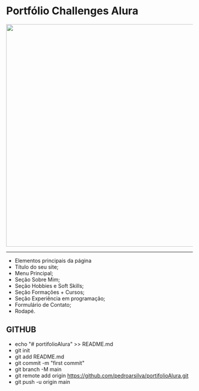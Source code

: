 # Portfólio Challenges Alura
<p align="center" >
     <img width="600" heigth="600" src="https://user-images.githubusercontent.com/101413385/168887837-b6d26532-6782-48dc-92eb-e48bf6c57a15.png">
</p>

---
* Elementos principais da página
* Título do seu site;
* Menu Principal;
* Seção Sobre Mim;
* Seção Hobbies e Soft Skills;
* Seção Formações + Cursos;
* Seção Experiência em programação;
* Formulário de Contato;
* Rodapé.

## GITHUB

* echo "# portifolioAlura" >> README.md
* git init
* git add README.md
* git commit -m "first commit"
* git branch -M main
* git remote add origin https://github.com/pedroarsilva/portifolioAlura.git
* git push -u origin main
